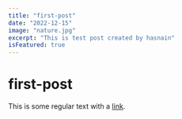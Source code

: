 ```yaml
---
title: "first-post"
date: "2022-12-15"
image: "nature.jpg"
excerpt: "This is test post created by hasnain"
isFeatured: true
---
```


# first-post

This is some regular text with a [link](google.com).
